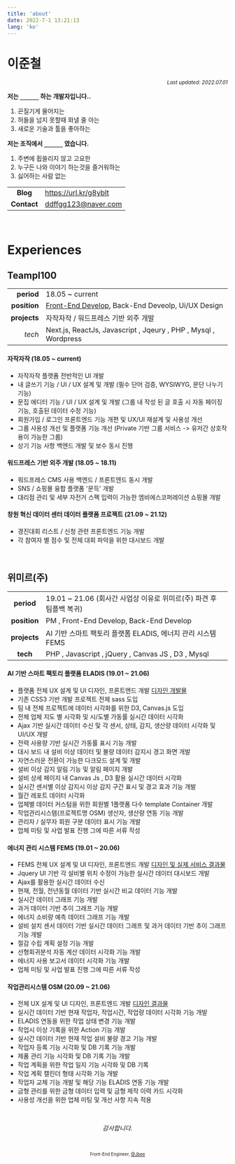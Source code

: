 ```yaml
---
title: 'about'
date: 2022-7-1 13:21:13
lang: 'ko'
---
```


# 이준철

<div align="right"><sub><i>Last updated: 2022.07.01</i></sub></div>

**저는 `______` 하는 개발자입니다..**

1. 끈질기게 물어지는
2. 허들을 넘지 못할때 화낼 줄 아는
3. 새로운 기술과 툴을 좋아하는

**저는 조직에서 `______` 였습니다.**

1. 주변에 휩쓸리지 않고 고요한
2. 누구든 나와 이야기 하는것을 즐거워하는
3. 싫어하는 사람 없는

|             |                         |
| :---------: | ----------------------- |
|  **Blog**   | <https://url.kr/g8yblt> |
| **Contact** | <ddffgg123@naver.com>   |

<br />

# Experiences

## Teampl100

|              |                                                                              |
| -----------: | ---------------------------------------------------------------------------- |
|   **period** | 18.05 ~ current                                                              |
| **position** | [Front-End Develop](https://jajakjajak.com/), Back-End Deveolp, Ui/UX Design |
| **projects** | 자작자작 / 워드프레스 기반 외주 개발                                         |
|       _tech_ | Next.js, ReactJs, Javascript , Jqeury , PHP , Mysql , Wordpress              |

#### 자작자작 (18.05 ~ current)

- 자작자작 플랫폼 전반적인 UI 개발
- 내 글쓰기 기능 / UI / UX 설계 및 개발 (필수 단어 검증, WYSIWYG, 문단 나누기 기능)
- 문집 에디터 기능 / UI / UX 설계 및 개발 (그룹 내 작성 된 글 호출 시 자동 페이징 기능, 호출된 데이터 수정 기능)
- 회원가입 / 로그인 프론트엔드 기능 개편 및 UX/UI 재설계 및 사용성 개선
- 그룹 사용성 개선 및 플랫폼 기능 개선 (Private 기반 그룹 서비스 -> 유저간 상호작용이 가능한 그룹)
- 상기 기능 사항 백엔드 개발 및 보수 동시 진행

#### 워드프레스 기반 외주 개발 (18.05 ~ 18.11)

- 워드프레스 CMS 사용 백엔드 / 프론트엔드 동시 개발
- SNS / 쇼핑몰 융합 플랫폼 '문득' 개발
- 대리점 관리 및 세부 자전거 스펙 입력이 가능한 엠비에스코퍼레이션 쇼핑몰 개발

#### 창원 혁신 데이터 센터 데이터 플랫폼 프로젝트 (21.09 ~ 21.12)

- 경진대회 리스트 / 신청 관련 프론트엔드 기능 개발
- 각 참여자 별 점수 및 전체 대회 파악을 위한 대시보드 개발

<br />

## 위미르(주)

|              |                                                                     |
| :----------: | ------------------------------------------------------------------- |
|  **period**  | 19.01 ~ 21.06 (회사간 사업상 이유로 위미르(주) 파견 후 팀플백 복귀) |
| **position** | PM , Front-End Develop, Back-End Develop                            |
| **projects** | AI 기반 스마트 팩토리 플랫폼 ELADIS, 에너지 관리 시스템 FEMS        |
|   **tech**   | PHP , Javascript , jQuery , Canvas JS , D3 , Mysql                  |

#### AI 기반 스마트 팩토리 플랫폼 ELADIS (19.01 ~ 21.06)

- 플랫폼 전체 UX 설계 및 UI 디자인, 프론트엔드 개발 [디자인 개발물](https://juncheol.notion.site/f810d9ee51cb4148a10e376fe297a3d9)
- 기존 CSS3 기반 개발 프로젝트 전체 sass 도입
- 팀 내 전체 프로젝트에 데이터 시각화를 위한 D3, Canvas.js 도입
- 전체 업체 지도 별 시각화 및 시/도별 가동률 실시간 데이터 시각화
- Ajax 기반 실시간 데이터 수신 및 각 센서, 상태, 감지, 생산량 데이터 시각화 및 UI/UX 개발
- 전력 사용량 기반 실시간 가동률 표시 기능 개발
- 대시 보드 내 설비 이상 데이터 및 불량 데이터 감지시 경고 화면 개발
- 자연스러운 전환이 가능한 다크모드 설계 및 개발
- 설비 이상 감지 알림 기능 및 알림 페이지 개발
- 설비 상세 페이지 내 Canvas Js , D3 활용 실시간 데이터 시각화
- 실시간 센서별 이상 감지시 이상 감지 구간 표시 및 경고 효과 기능 개발
- 월간 레포트 데이터 시각화
- 업체별 데이터 커스텀을 위한 회원별 1플랫폼 다수 template Container 개발
- 작업관리시스템(프로젝트명 OSM) 생산자, 생산량 연동 기능 개발
- 관리자 / 실무자 회원 구분 데이터 표시 기능 개발
- 업체 미팅 및 사업 발표 진행 그에 따른 서류 작성

#### 에너지 관리 시스템 FEMS (19.01 ~ 20.06)

- FEMS 전체 UX 설계 및 UI 디자인, 프론트엔드 개발 [디자인 및 실제 서비스 결과물](https://juncheol.notion.site/FEMS-75d9a0d56b244626be669ecddef7d3f0)
- Jquery UI 기반 각 설비별 위치 수정이 가능한 실시간 데이터 대시보드 개발
- Ajax를 활용한 실시간 데이터 수신
- 현재, 전월, 전년동월 데이터 기반 실시간 비교 데이터 기능 개발
- 실시간 데이터 그래프 기능 개발
- 과거 데이터 기반 추이 그래프 기능 개발
- 에너지 소비량 예측 데이터 그래프 기능 개발
- 설비 설치 센서 데이터 기반 실시간 데이터 그래프 및 과거 데이터 기반 추이 그래프 기능 개발
- 절감 수립 계획 설정 기능 개발
- 선형회귀분석 자동 계산 데이터 시각화 기능 개발
- 에너지 사용 보고서 데이터 시각화 기능 개발
- 업체 미팅 및 사업 발표 진행 그에 따른 서류 작성

#### 작업관리시스템 OSM (20.09 ~ 21.06)

- 전체 UX 설계 및 UI 디자인, 프론트엔드 개발 [디자인 결과물](https://juncheol.notion.site/OSM-d858ca24004c47348fff69bb60a769e1)
- 실시간 데이터 기반 현재 작업자, 작업시간, 작업량 데이터 시각화 기능 개발
- ELADIS 연동을 위한 작업 상태 변경 기능 개발
- 작업시 이상 기록을 위한 Action 기능 개발
- 실시간 데이터 기반 현재 작업 설비 불량 경고 기능 개발
- 작업자 등록 기능 시각화 및 DB 기록 기능 개발
- 제품 관리 기능 시각화 및 DB 기록 기능 개발
- 작업 계획을 위한 작업 일지 기능 시각화 및 DB 기록
- 작업 계획 캘린더 형태 시각화 기능 개발
- 작업자 교체 기능 개발 및 해당 기능 ELADIS 연동 기능 개발
- 금형 관리를 위한 금형 데이터 입력 및 금형 제작 이력 카드 시각화
- 사용성 개선을 위한 업체 미팅 및 개선 사항 지속 적용

<br />

<div align="center" class="final">

_감사합니다._

<br/>

<sub><sup>Front-End Engineer, <a href="https://github.com/JaeYeopHan">@Jbee</a></sup></sub>

</div>
